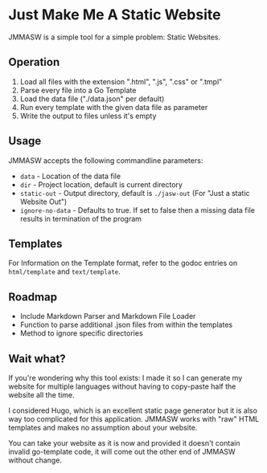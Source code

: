 # Just Make Me A Static Website

JMMASW is a simple tool for a simple problem: Static Websites.

## Operation

1. Load all files with the extension ".html", ".js", ".css" or ".tmpl"
2. Parse every file into a Go Template
3. Load the data file ("./data.json" per default)
4. Run every template with the given data file as parameter
5. Write the output to files unless it's empty

## Usage

JMMASW accepts the following commandline parameters:

* `data` - Location of the data file
* `dir` - Project location, default is current directory
* `static-out` - Output directory, default is `./jasw-out` (For "Just a static Website Out")
* `ignore-no-data` - Defaults to true. If set to false then a missing data file results in termination of the program

## Templates

For Information on the Template format, refer to the godoc entries on `html/template`
and `text/template`.

## Roadmap

* Include Markdown Parser and Markdown File Loader
* Function to parse additional .json files from within the templates
* Method to ignore specific directories

## Wait what?

If you're wondering why this tool exists: I made it so I can generate my website for
multiple languages without having to copy-paste half the website all the time.

I considered Hugo, which is an excellent static page generator but it is also way too
complicated for this application. JMMASW works with "raw" HTML templates and makes
no assumption about your website.

You can take your website as it is now and provided it doesn't contain invalid
go-template code, it will come out the other end of JMMASW without change.
